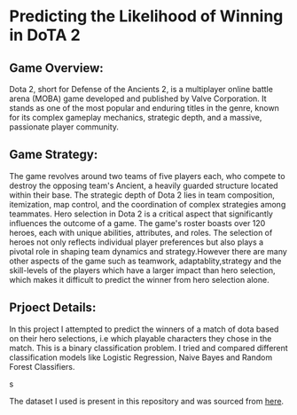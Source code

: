 # Predicting the Likelihood of Winning in DoTA 2

## Game Overview:
Dota 2, short for Defense of the Ancients 2, is a multiplayer online battle arena (MOBA) game developed and published by Valve Corporation.
It stands as one of the most popular and enduring titles in the genre, known for its complex gameplay mechanics, strategic depth, and a massive, passionate player community.

## Game Strategy:
The game revolves around two teams of five players each, who compete to destroy the opposing team's Ancient, a heavily guarded structure located within their base. The strategic depth of Dota 2 lies in team composition, itemization, map control, and the coordination of complex strategies among teammates.
Hero selection in Dota 2 is a critical aspect that significantly influences the outcome of a game. The game's roster boasts over 120 heroes, each with unique abilities, attributes, and roles. The selection of heroes not only reflects individual player preferences but also plays a pivotal role in shaping team dynamics and strategy.However there are many other aspects of the game such as teamwork, adaptablity,strategy and the skill-levels of the players which have a larger impact than hero selection, which makes it difficult to predict the winner from hero selection alone.

## Prjoect Details:
In this project I attempted to predict the winners of a match of dota based on their hero selections, i.e which playable characters they chose in the match. This is a binary classification problem. I tried and compared different classification models like Logistic Regression, Naive Bayes and Random Forest Classifiers. 

s

The dataset I used is present in this repository and was sourced from [here](https://archive.ics.uci.edu/dataset/367/dota2+games+results).
